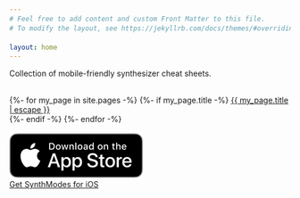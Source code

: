 ```yaml
---
# Feel free to add content and custom Front Matter to this file.
# To modify the layout, see https://jekyllrb.com/docs/themes/#overriding-theme-defaults

layout: home
---
```


Collection of mobile-friendly synthesizer cheat sheets.<br /><br />

{%- for my_page in site.pages -%}
  {%- if my_page.title -%}
  <a class="page-link" href="{{ my_page.url | relative_url }}">{{ my_page.title | escape }}</a><br />
  {%- endif -%}
{%- endfor -%}
<br /><br />
<a href="https://itunes.apple.com/ca/app/modes/id1445358435?mt=8"><img src="assets/appstore.svg"><br />Get SynthModes for iOS</a>